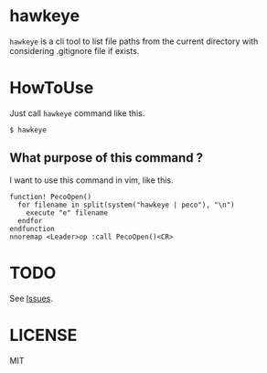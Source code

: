 # hawkeye

`hawkeye` is a cli tool to list file paths from the current directory with considering .gitignore file if exists.

# HowToUse

Just call `hawkeye` command like this.

```
$ hawkeye
```

## What purpose of this command ?

I want to use this command in vim, like this.

```
function! PecoOpen()
  for filename in split(system("hawkeye | peco"), "\n")
    execute "e" filename
  endfor
endfunction
nnoremap <Leader>op :call PecoOpen()<CR>
```

# TODO

See [Issues](https://github.com/hirakiuc/hawkeye/issues).

# LICENSE

MIT

